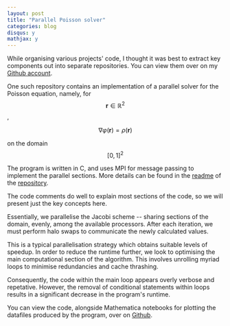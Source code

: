 ```yaml
---
layout: post
title: "Parallel Poisson solver"
categories: blog
disqus: y
mathjax: y
---
```


While organising various projects' code, I thought it was best to extract key components out into separate repositories. You can view them over on my [Github account](https://github.com/gobbledygook88/).

One such repository contains an implementation of a parallel solver for the Poisson equation, namely, for $$\mathbf{r} \in \mathbb{R}^2$$,

$$\nabla \varphi(\mathbf{r}) = \rho(\mathbf{r})$$ 

on the domain $$[0,1]^2$$

The program is written in C, and uses MPI for message passing to implement the parallel sections. More details can be found in the [readme](https://github.com/gobbledygook88/parallel-poisson/blob/master/README.md) of the [repository](https://github.com/gobbledygook88/parallel-poisson).

The code comments do well to explain most sections of the code, so we will present just the key concepts here.

Essentially, we parallelise the Jacobi scheme -- sharing sections of the domain, evenly, among the available processors. After each iteration, we must perform halo swaps to communicate the newly calculated values.

This is a typical parallelisation strategy which obtains suitable levels of speedup. In order to reduce the runtime further, we look to optimising the main computational section of the algorithm. This involves unrolling myriad loops to minimise redundancies and cache thrashing.

Consequently, the code within the main loop appears overly verbose and repetative. However, the removal of conditional statements within loops results in a significant decrease in the program's runtime.

You can view the code, alongside Mathematica notebooks for plotting the datafiles produced by the program, over on [Github](https://github.com/gobbledygook88/parallel-poisson).
